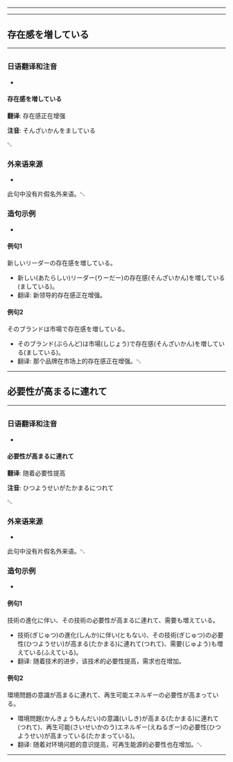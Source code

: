 # 
___
___
## 存在感を増している
___
## 
### 日语翻译和注音
- 

#### 存在感を増している
**翻译**: 存在感正在增强

**注音**: そんざいかんをましている

␃


### 外来语来源
- 
此句中没有片假名外来语。␃


### 造句示例
- 

#### 例句1
新しいリーダーの存在感を増している。
- 新しい(あたらしい)リーダー(りーだー)の存在感(そんざいかん)を増している(ましている)。
- 翻译: 新领导的存在感正在增强。

#### 例句2
そのブランドは市場で存在感を増している。
- そのブランド(ぶらんど)は市場(しじょう)で存在感(そんざいかん)を増している(ましている)。
- 翻译: 那个品牌在市场上的存在感正在增强。␃
___
## 必要性が高まるに連れて
___
## 
### 日语翻译和注音
- 

#### 必要性が高まるに連れて
**翻译**: 随着必要性提高

**注音**: ひつようせいがたかまるにつれて

␃


### 外来语来源
- 
此句中没有片假名外来语。␃


### 造句示例
- 

#### 例句1
技術の進化に伴い、その技術の必要性が高まるに連れて、需要も増えている。
- 技術(ぎじゅつ)の進化(しんか)に伴い(ともない)、その技術(ぎじゅつ)の必要性(ひつようせい)が高まる(たかまる)に連れて(つれて)、需要(じゅよう)も増えている(ふえている)。
- 翻译: 随着技术的进步，该技术的必要性提高，需求也在增加。

#### 例句2
環境問題の意識が高まるに連れて、再生可能エネルギーの必要性が高まっている。
- 環境問題(かんきょうもんだい)の意識(いしき)が高まる(たかまる)に連れて(つれて)、再生可能(さいせいかのう)エネルギー(えねるぎー)の必要性(ひつようせい)が高まっている(たかまっている)。
- 翻译: 随着对环境问题的意识提高，可再生能源的必要性也在增加。␃
___
